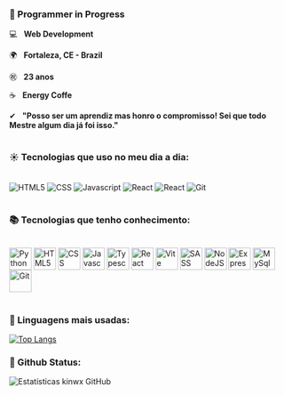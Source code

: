 ### **🌱 Programmer in Progress**

💻 &nbsp; **Web Development**

🌍 &nbsp; **Fortaleza, CE - Brazil**

㊗ &nbsp; **23 anos**

☕ &nbsp; **Energy Coffe**

✔ &nbsp; **"Posso ser um aprendiz mas honro o compromisso! Sei que todo Mestre algum dia já foi isso."**

#

### **☀ Tecnologias que uso no meu dia a dia:**
<div style="display: inline_block; margin: 0"><br/>
    <img align="center" alt="HTML5" src="https://img.shields.io/badge/HTML5-E34F26?style=for-the-badge&logo=html5&logoColor=white" >
    <img align="center" alt="CSS" src="https://img.shields.io/badge/CSS3-1572B6?style=for-the-badge&logo=css3&logoColor=white" >
    <img align="center" alt="Javascript" src="https://img.shields.io/badge/Javascript-yellow?style=for-the-badge&logo=javascript&logoColor=f5f5f5">
    <img align="center" alt="React" src="https://img.shields.io/badge/React.js-222?style=for-the-badge&logo=React&logoColor=lightblue">
    <img align="center" alt="React" src="https://img.shields.io/badge/ViteJS-9532a8?style=for-the-badge&logo=Vite&logoColor=yellow">
    <img align="center" alt="Git" src="https://img.shields.io/badge/GIT-ccc?style=for-the-badge&logo=Git&logoColor=#fff">
</div><br/>

### **📚 Tecnologias que tenho conhecimento:**
<div style="display: inline_block; margin: 0"><br/>
    <img align="center" alt="Python" src="https://img.shields.io/badge/Python-252525?style=for-the-badge&logo=Python&logoColor=green" height="40">
    <img align="center" alt="HTML5" src="https://img.shields.io/badge/HTML5-E34F26?style=for-the-badge&logo=html5&logoColor=white" height="40">
    <img align="center" alt="CSS" src="https://img.shields.io/badge/CSS3-1572B6?style=for-the-badge&logo=css3&logoColor=white" height="40">
    <img align="center" alt="Javascript" src="https://img.shields.io/badge/Javascript-yellow?style=for-the-badge&logo=javascript&logoColor=f5f5f5" height="40">
    <img align="center" alt="Typescript" src="https://img.shields.io/badge/Typescript-blue?style=for-the-badge&logo=typescript&logoColor=white" height="40">
    <img align="center" alt="React" src="https://img.shields.io/badge/React.JS-222?style=for-the-badge&logo=React&logoColor=lightblue" height="40">
    <img align="center" alt="Vite" src="https://img.shields.io/badge/Vite.JS-9532a8?style=for-the-badge&logo=Vite&logoColor=yellow" height="40">
    <img align="center" alt="SASS" src="https://img.shields.io/badge/sass-2b2730?style=for-the-badge&logo=sass&logoColor=cs649a" height="40">
    <img align="center" alt="NodeJS" src="https://img.shields.io/badge/Node.JS-green?style=for-the-badge&logo=Node.js&logoColor=white" height="40">
    <img align="center" alt="Express" src="https://img.shields.io/badge/Express-218f10?style=for-the-badge&logo=express&logoColor=white" height="40">
    <img align="center" alt="MySql" src="https://img.shields.io/badge/MySql-3566ab?style=for-the-badge&logo=Mysql&logoColor=white" height="40">
    <img align="center" alt="Git" src="https://img.shields.io/badge/GIT-ccc?style=for-the-badge&logo=Git&logoColor=#fff" height="40">
</div><br/>

### **🚀 Linguagens mais usadas:**

[![Top Langs](https://github-readme-stats.vercel.app/api/top-langs/?username=kinwx&layout=compact)](https://github.com/kinwx/github-readme-stats)
 
### **🏁 Github Status:**

![Estatísticas kinwx GitHub](https://github-readme-stats.vercel.app/api?username=kinwx&showicons=true&theme=tokyonight)
